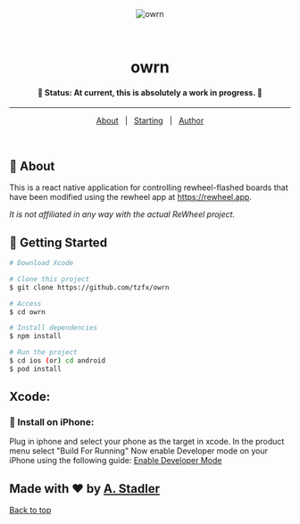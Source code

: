 <div align="center" id="top"> 
  <img src="src/icons/owrn-icon-green-180.png" alt="owrn" />

  &#xa0;

</div>
<h1 align="center">owrn</h1>

<!-- <p align="center">

   <img alt="Github language count" src="https://img.shields.io/github/languages/count/tzfx/owrn?color=56BEB8">

   <img alt="Repository size" src="https://img.shields.io/github/repo-size/tzfx/owrn?color=56BEB8">

   <img alt="License" src="https://img.shields.io/github/license/tzfx/owrn?color=56BEB8">

   <img alt="Github issues" src="https://img.shields.io/github/issues/tzfx/owrn?color=56BEB8" />

   <img alt="Github forks" src="https://img.shields.io/github/forks/tzfx/owrn?color=56BEB8" /> 

   <img alt="Github stars" src="https://img.shields.io/github/stars/tzfx/owrn?color=56BEB8" /> 
</p> -->

<!-- Status -->

<h4 align="center">
	🚧 Status: At current, this is absolutely a work in progress. 🚧
</h4> 

---

<p align="center">
  <a href="#dart-about">About</a> &#xa0; | &#xa0; 
  <!-- <a href="#sparkles-features">Features</a> &#xa0; | &#xa0; -->
  <!-- <a href="#rocket-technologies">Technologies</a> &#xa0; | &#xa0; -->
  <a href="#checkered_flag-starting">Starting</a> &#xa0; | &#xa0;
  <!-- <a href="#memo-license">License</a> &#xa0; | &#xa0; -->
  <a href="https://github.com/tzfx" target="_blank">Author</a>
</p>

<br>

## :dart: About

This is a react native application for controlling rewheel-flashed boards that have been modified using the rewheel app at <https://rewheel.app>.


*It is not affiliated in any way with the actual ReWheel project.*

<!-- ## :sparkles: Features

:heavy_check_mark: Feature 1;\
:heavy_check_mark: Feature 2;\
:heavy_check_mark: Feature 3; -->

<!-- ## :rocket: Technologies

The following tools were used in this project:

- [Expo](https://expo.io/)
- [Node.js](https://nodejs.org/en/)
- [React](https://pt-br.reactjs.org/)
- [React Native](https://reactnative.dev/)
- [TypeScript](https://www.typescriptlang.org/) -->

## :checkered_flag: Getting Started

```bash
# Download Xcode

# Clone this project
$ git clone https://github.com/tzfx/owrn

# Access
$ cd owrn

# Install dependencies
$ npm install

# Run the project
$ cd ios (or) cd android
$ pod install
```

## Xcode:
### :iphone: Install on iPhone:
Plug in iphone and select your phone as the target in xcode.
In the product menu select "Build For Running"
Now enable Developer mode on your iPhone using the following guide: <a href=https://help.testapp.io/faq/enable-developer-mode-ios/>Enable Developer Mode</a>
<br>

## Made with :heart: by <a href="https://github.com/tzfx" target="_blank">A. Stadler</a>

<a href="#top">Back to top</a>
